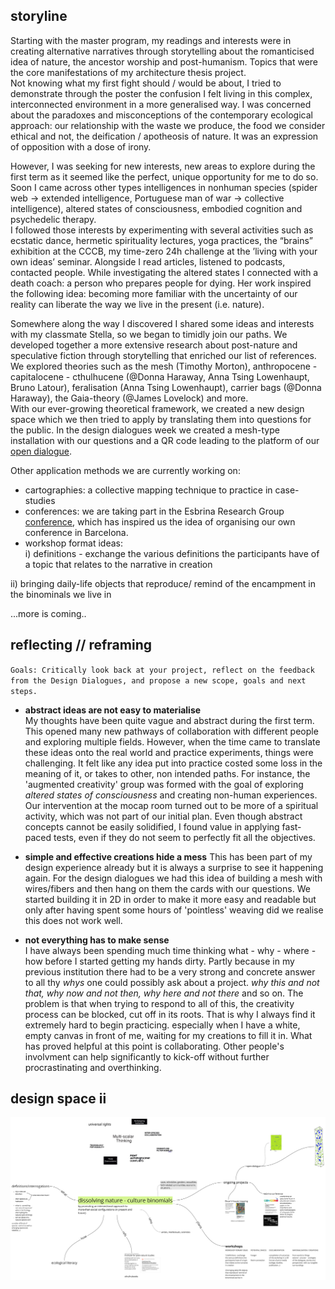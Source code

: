 ## storyline    
Starting with the master program, my readings and interests were in creating alternative narratives through storytelling about the romanticised idea of nature, the ancestor worship and post-humanism. Topics that were the core manifestations of my architecture thesis project.   
Not knowing what my first fight should / would be about, I tried to demonstrate through the poster the confusion I felt living in this complex, interconnected environment in a more generalised way. I was concerned about the paradoxes and misconceptions of the contemporary ecological approach: our relationship with the waste we produce, the food we consider ethical and not, the deification / apotheosis of nature. It was an expression of opposition with a dose of irony.  

However, I was seeking for new interests, new areas to explore during the first term as it seemed like the perfect, unique opportunity for me to do so. Soon I came across other types intelligences in nonhuman species (spider web -> extended intelligence, Portuguese man of war -> collective intelligence), altered states of consciousness, embodied cognition and psychedelic therapy.  
I followed those interests by experimenting with several activities such as ecstatic dance, hermetic spirituality lectures, yoga practices, the “brains” exhibition at the CCCB, my time-zero 24h challenge at the ’living with your own ideas’ seminar. Alongside I read articles, listened to podcasts, contacted people. While investigating the altered states I connected with a death coach: a person who prepares people for dying. Her work inspired the following idea: becoming more familiar with the uncertainty of our reality can liberate the way we live in  the present (i.e. nature).  

Somewhere along the way I discovered I shared some ideas and interests with my classmate Stella, so we began to timidly join our paths. We developed together a more extensive research about post-nature and speculative fiction through storytelling that enriched our list of references. We explored theories such as the mesh (Timothy Morton), anthropocene - capitalocene - cthulhucene (@Donna Haraway, Anna Tsing Lowenhaupt, Bruno Latour), feralisation (Anna Tsing Lowenhaupt), carrier bags (@Donna Haraway), the Gaia-theory (@James Lovelock) and more.  
With our ever-growing theoretical framework, we created a new design space which we then tried to apply by translating them into questions for the public. In the design dialogues week we created a mesh-type installation with our questions and a QR code leading to the platform of our [open dialogue](https://etherpad.wikimedia.org/p/fLhhX-gQcpsCZCb0Ckj3).  

Other application methods we are currently working on:
- cartographies: a collective mapping technique to practice in case-studies
- conferences: we are taking part in the Esbrina Research Group [conference](https://esbrina.eu/en/portfolio/imaginar-mundos-posibles-potencialidades-limites-y-fricciones-de-la-ficcion-especulativa-en-la-investigacion-y-la-educacion-3/), which has inspired us the idea of organising our own conference in Barcelona.   
- workshop format ideas:  
i) definitions - exchange the various definitions the participants have of a topic that relates to the narrative in creation  

ii) bringing daily-life objects that reproduce/ remind of the encampment in the binominals we live in  

...more is coming..  

## reflecting // reframing   
`Goals: Critically look back at your project, reflect on the feedback from the Design Dialogues, and propose a new scope, goals and next steps.`  

- **abstract ideas are not easy to materialise**   
My thoughts have been quite vague and abstract during the first term. This opened many new pathways of collaboration with different people and exploring multiple fields. However, when the time came to translate these ideas onto the real world and practice experiments, things were challenging. It felt like any idea put into practice costed some loss in the meaning of it, or takes to other, non intended paths. For instance, the 'augmented creativity' group was formed with the goal of exploring *altered states of consciousness* and creating non-human experiences. Our intervention at the mocap room turned out to be more of a spiritual activity, which was not part of our initial plan. Even though abstract concepts cannot be easily solidified, I found value in applying fast-paced tests, even if they do not seem to perfectly fit all the objectives.  

- **simple and effective creations hide a mess**
This has been part of my design experience already but it is always a surprise to see it happening again.
For the design dialogues we had this idea of building a mesh with wires/fibers and then hang on them the cards with our questions. We started building it in 2D in order to make it more easy and readable but only after having spent some hours of 'pointless' weaving did we realise this does not work well.

- **not everything has to make sense**   
I have always been spending much time thinking what - why - where - how before I started getting my hands dirty. Partly because in my previous institution there had to be a very strong and concrete answer to all thy *whys* one could possibly ask about a project. *why this and not that, why now and not then, why here and not there* and so on. The problem is that when trying to respond to all of this, the creativity process can be blocked, cut off in its roots. That is why I always find it extremely hard to begin practicing. especially when I have a white, empty canvas in front of me, waiting for my creations to fill it in. What has proved helpful at this point is collaborating. Οther people's involvment can help significantly to kick-off without further procrastinating and overthinking.  

## design space ii  

![](designspace2.jpg)  
